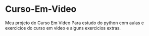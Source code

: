 # Curso-Em-Video
Meu projeto do Curso Em Video
Para estudo do python com aulas e exercicios do curso em video e alguns exercicios extras.

